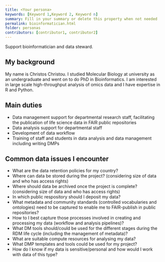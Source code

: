 ```yaml
---
title: <Your persona>
keywords: [Keyword 1,Keyword 2, Keyword n]
summary: Fill in your summary or delete this property when not needed
permalink: bioinformatician.html
folder: personas
contributors: [contributor1, contributor2]
---
```



Support bioinformatician and data steward.

## My background

My name is Christos Christou.  I studied Molecular Biology at university as an undergraduate and went on to do PhD in Bioinformatics.
I am interested in large scale high-throughput analysis of omics data and I have expertise in R and Python.

## Main duties

* Data management support for departmental research staff, facilitating the publication of life science data in FAIR public repositories
* Data analysis support for departmental staff
* Development of data workflow
* Training of staff and students in data analysis and data management including writing DMPs

## Common data issues I encounter

* What are the data retention policies for my country?
* Where can data be stored during the project? (considering size of data and who has access rights)
* Where should data be archived once the project is complete? (considering size of data and who has access rights)
* In which public respository should I deposit my data?
* What metadata and community standards (controlled vocabularies and ontologies) need to be captured to enable me to FAIR-publish in public repositories?
* How to I best capture those processes involved in creating and processing my data (workflow and analysis pipelines)?
* What DM tools should/could be used for the different stages during the RDM life cycle (including the management of metadata)?
* What are suitable compute resources for analysing my data?
* What DMP templates and tools could be used for my project?
* How do I know if my data is sensitive/personal and how would I work with data of this type?

